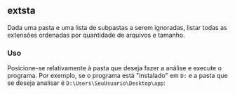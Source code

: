 ## extsta

Dada uma pasta e uma lista de subpastas a serem ignoradas, listar todas as extensões ordenadas
por quantidade de arquivos e tamanho.

### Uso

Posicione-se relativamente à pasta que deseja fazer a análise e execute o programa.
Por exemplo, se o programa está "instalado" em `D:` e a pasta que se deseja analisar é
`D:\Users\SeuUsuario\Desktop\app`:

```

```
  